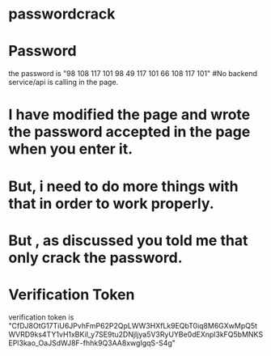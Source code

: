 # passwordcrack
# Password
the password is "98 108 117 101 98 49 117 101 66 108 117 101"
#No backend service/api is calling in the page.
# I have modified the page and wrote the password accepted in the page when you enter it.
# But, i need to do more things with that in order to work properly.
# But , as discussed you told me that only crack the password.
# Verification Token

verification token is "CfDJ8OtG17TiU6JPvhFmP62P2QpLWW3HXfLk9EQbT0iq8M6GXwMpQ5tWVRD9ks4TY1vH1xBKiI_y7SE9tu2DNjIjya5V3RyUYBe0dEXnpl3kFQ5bMNKSEPl3kao_OaJSdWJ8F-fhhk9Q3AA8xwgIgqS-S4g"
